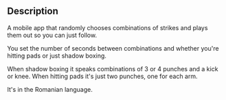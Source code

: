 ## Description

A mobile app that randomly chooses combinations of strikes and plays them out so you can just follow.

You set the number of seconds between combinations and whether you're hitting pads or just shadow boxing.

When shadow boxing it speaks combinations of 3 or 4 punches and a kick or knee. When hitting pads it's just two punches, one for each arm.

It's in the Romanian language.
